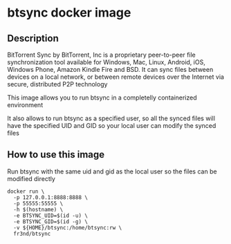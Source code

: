 # btsync docker image

## Description

BitTorrent Sync by BitTorrent, Inc is a proprietary peer-to-peer file
synchronization tool available for Windows, Mac, Linux, Android, iOS, Windows
Phone, Amazon Kindle Fire and BSD. It can sync files between devices on a
local network, or between remote devices over the Internet via secure,
distributed P2P technology

This image allows you to run btsync in a completelly containerized environment

It also allows to run btsync as a specified user, so all the synced files will
have the specified UID and GID so your local user can modify the synced files

## How to use this image

Run btsync with the same uid and gid as the local user so the files can be
modified directly

```
docker run \
  -p 127.0.0.1:8888:8888 \
  -p 55555:55555 \
  -h $(hostname) \
  -e BTSYNC_UID=$(id -u) \
  -e BTSYNC_GID=$(id -g) \
  -v ${HOME}/btsync:/home/btsync:rw \
  fr3nd/btsync
```

